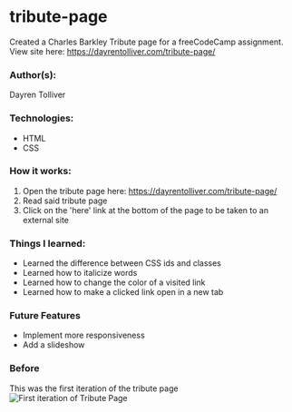 # tribute-page
Created a Charles Barkley Tribute page for a freeCodeCamp assignment.
View site here: https://dayrentolliver.com/tribute-page/
### Author(s):
Dayren Tolliver

### Technologies:
* HTML
* CSS

### How it works:
1. Open the tribute page here: https://dayrentolliver.com/tribute-page/
2. Read said tribute page
3. Click on the 'here' link at the bottom of the page to be taken to an external site

### Things I learned:
* Learned the difference between CSS ids and classes
* Learned how to italicize words
* Learned how to change the color of a visited link
* Learned how to make a clicked link open in a new tab

### Future Features
* Implement more responsiveness
* Add a slideshow

### Before
This was the first iteration of the tribute page <br/>
![First iteration of Tribute Page](https://media.giphy.com/media/Y0UWaZnHM7LLWaOQZl/giphy.gif)

